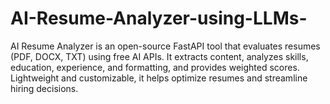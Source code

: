 # AI-Resume-Analyzer-using-LLMs-
AI Resume Analyzer is an open-source FastAPI tool that evaluates resumes (PDF, DOCX, TXT) using free AI APIs. It extracts content, analyzes skills, education, experience, and formatting, and provides weighted scores. Lightweight and customizable, it helps optimize resumes and streamline hiring decisions.
